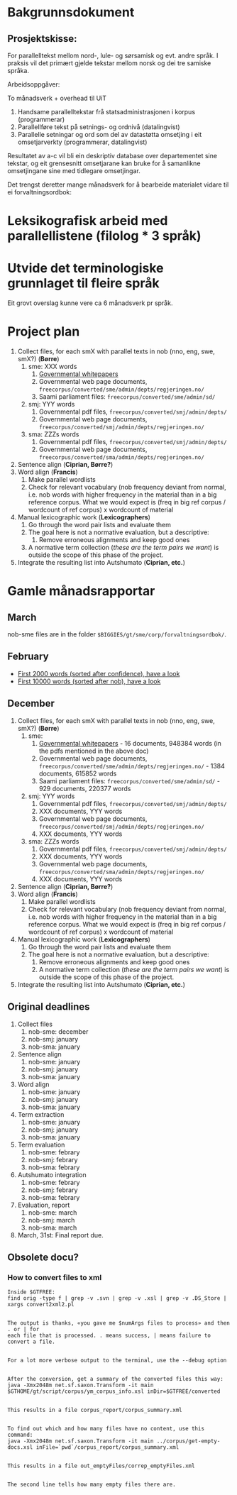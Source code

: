 # Bakgrunnsdokument






## Prosjektskisse:


For parallelltekst mellom nord-, lule- og sørsamisk og evt. andre språk. I praksis vil det primært gjelde tekstar mellom norsk og dei tre samiske språka.


Arbeidsoppgåver:


To månadsverk + overhead til UiT
1. Handsame parallelltekstar frå statsadministrasjonen i korpus (programmerar)
1. Parallellføre tekst på setnings- og ordnivå (datalingvist)
1. Parallelle setningar og ord som del av datastøtta omsetjing i eit omsetjarverkty (programmerar, datalingvist)


Resultatet av a-c vil bli ein deskriptiv database over departementet sine tekstar, og eit grensesnitt omsetjarane kan bruke for å samanlikne omsetjingane sine med tidlegare omsetjingar.


Det trengst deretter mange månadsverk for å bearbeide materialet vidare til ei forvaltningsordbok:


# Leksikografisk arbeid med parallellistene (filolog * 3 språk)
# Utvide det terminologiske grunnlaget til fleire språk


Eit grovt overslag kunne vere ca 6 månadsverk pr språk.








# Project plan


1. Collect files, for each smX with parallel texts in nob (nno, eng, swe, smX?) (**Børre**)
      1. sme: XXX words
            1. [Governmental whitepapers](../ling/corpus_norwegianwhitepapers.html)
            2. Governmental web page documents,  `freecorpus/converted/sme/admin/depts/regjeringen.no/`
            3. Saami parliament files: `freecorpus/converted/sme/admin/sd/`
      2. smj: YYY words
            1. Governmental pdf files, `freecorpus/converted/smj/admin/depts/`
            2. Governmental web page documents,  `freecorpus/converted/smj/admin/depts/regjeringen.no/`
      3. sma: ZZZs words
            1. Governmental pdf files, `freecorpus/converted/smj/admin/depts/`
            2. Governmental web page documents,  `freecorpus/converted/sma/admin/depts/regjeringen.no/`
2. Sentence align (**Ciprian, Børre?**)
3. Word align (**Francis**)
      1. Make parallel wordlists
      2. Check for relevant vocabulary (nob frequency deviant from normal, i.e. nob words with higher frequency in the material than in a big reference corpus. What we would expect is (freq in big ref corpus / wordcount of ref corpus) x wordcount of material
4. Manual lexicographic work (**Lexicographers**)
      1. Go through the word pair lists and evaluate them
      2. The goal here is not a normative evaluation, but a descriptive: 
            1. Remove erroneous alignments and keep good ones
      3. A normative term collection (*these are the term pairs we want*) is outside 
   the scope of this phase of the project.
5. Integrate the resulting list into Autshumato (**Ciprian, etc.**)




# Gamle månadsrapportar




## March


nob-sme files are in the folder `$BIGGIES/gt/sme/corp/forvaltningsordbok/`.




## February


* [First 2000 words (sorted after confidence), have a look](2000.html)
* [First 10000 words (sorted after nob), have a look](10000.html)


## December


1. Collect files, for each smX with parallel texts in nob (nno, eng, swe, smX?) (**Børre**)
      1. sme: 
            1. [Governmental whitepapers](../ling/corpus_norwegianwhitepapers.html) -
    16 documents, 948384 words (in the pdfs mentioned in the above doc)
            1. Governmental web page documents,  `freecorpus/converted/sme/admin/depts/regjeringen.no/` -
    1384 documents, 615852 words
            1. Saami parliament files: `freecorpus/converted/sme/admin/sd/` -
    929 documents, 220377 words
      1. smj: YYY words
            1. Governmental pdf files, `freecorpus/converted/smj/admin/depts/`
            2. XXX documents, YYY words
            3. Governmental web page documents,  `freecorpus/converted/smj/admin/depts/regjeringen.no/`
            4. XXX documents, YYY words
      2. sma: ZZZs words
            1. Governmental pdf files, `freecorpus/converted/smj/admin/depts/`
            2. XXX documents, YYY words
            3. Governmental web page documents,  `freecorpus/converted/sma/admin/depts/regjeringen.no/`
            4. XXX documents, YYY words
2. Sentence align (**Ciprian, Børre?**)
3. Word align (**Francis**)
      1. Make parallel wordlists
      2. Check for relevant vocabulary (nob frequency deviant from normal, i.e. nob words with higher frequency in the material than in a big reference corpus. What we would expect is (freq in big ref corpus / wordcount of ref corpus) x wordcount of material
4. Manual lexicographic work (**Lexicographers**)
      1. Go through the word pair lists and evaluate them
      2. The goal here is not a normative evaluation, but a descriptive: 
         1. Remove erroneous alignments and keep good ones
         2. A normative term collection (*these are the term pairs we want*) is outside 
   the scope of this phase of the project.
5. Integrate the resulting list into Autshumato (**Ciprian, etc.**)






## Original deadlines


1. Collect files
      1. nob-sme: december
      2. nob-smj: january
      3. nob-sma: january
2. Sentence align
      1. nob-sme: january
      2. nob-smj: january
      3. nob-sma: january
3. Word align
      1. nob-sme: january
      2. nob-smj: january
      3. nob-sma: january
4. Term extraction
      1. nob-sme: january
      2. nob-smj: january
   1. nob-sma: january
5. Term evaluation
      1. nob-sme: febrary
      2. nob-smj: febrary
      3. nob-sma: febrary
6. Autshumato integration
      1. nob-sme: febrary
      2. nob-smj: febrary
      3. nob-sma: febrary
7. Evaluation, report
      1. nob-sme: march
      2. nob-smj: march
      3. nob-sma: march
8. March, 31st: Final report due.




## Obsolete docu?


### How to convert files to xml


```
Inside $GTFREE:
find orig -type f | grep -v .svn | grep -v .xsl | grep -v .DS_Store | xargs convert2xml2.pl


The output is thanks, «you gave me $numArgs files to process» and then . or | for
each file that is processed. . means success, | means failure to convert a file.


For a lot more verbose output to the terminal, use the --debug option


After the conversion, get a summary of the converted files this way:
java -Xmx2048m net.sf.saxon.Transform -it main $GTHOME/gt/script/corpus/ym_corpus_info.xsl inDir=$GTFREE/converted


This results in a file corpus_report/corpus_summary.xml


To find out which and how many files have no content, use this command:
java -Xmx2048m net.sf.saxon.Transform -it main ../corpus/get-empty-docs.xsl inFile=`pwd`/corpus_report/corpus_summary.xml


This results in a file out_emptyFiles/correp_emptyFiles.xml


The second line tells how many empty files there are.
```
